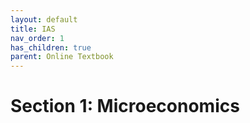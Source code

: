 ```yaml
---
layout: default
title: IAS
nav_order: 1
has_children: true
parent: Online Textbook
---
```


# Section 1: Microeconomics
